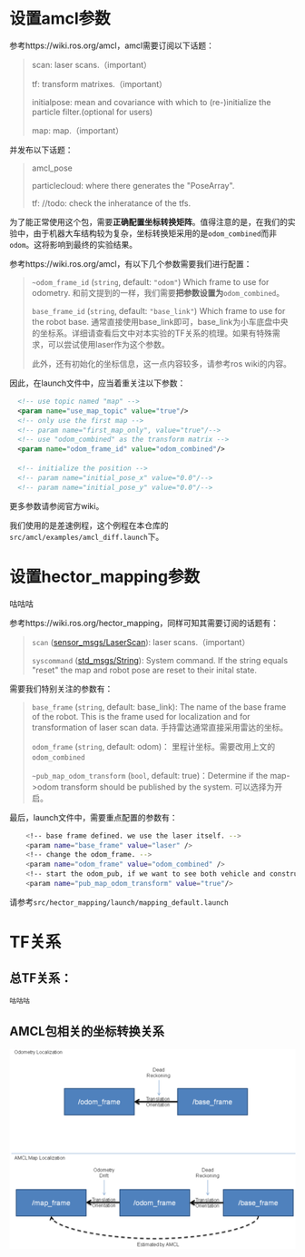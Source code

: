 # 设置amcl参数

参考https://wiki.ros.org/amcl，amcl需要订阅以下话题：

> scan: laser scans.（important）
>
> tf: transform matrixes.（important）
>
> initialpose: mean and covariance with which to (re-)initialize the particle filter.(optional for users)
>
> map: map.（important）

并发布以下话题：

> amcl_pose
>
> particlecloud: where there generates the "PoseArray".
>
> tf: //todo: check the inheratance of the tfs.

为了能正常使用这个包，需要**正确配置坐标转换矩阵**。值得注意的是，在我们的实验中，由于机器大车结构较为复杂，坐标转换矩采用的是`odom_combined`而非`odom`。这将影响到最终的实验结果。

参考https://wiki.ros.org/amcl，有以下几个参数需要我们进行配置：

> `~odom_frame_id` (`string`, default: `"odom"`) Which frame to use for odometry. 和前文提到的一样，我们需要**把参数设置为**`odom_combined`。
>
> `base_frame_id` (`string`, default: `"base_link"`) Which frame to use for the robot base. 通常直接使用base_link即可，base_link为小车底盘中央的坐标系。详细请查看后文中对本实验的TF关系的梳理。如果有特殊需求，可以尝试使用laser作为这个参数。
>
> 此外，还有初始化的坐标信息，这一点内容较多，请参考ros wiki的内容。

因此，在launch文件中，应当着重关注以下参数：

```xml
  <!-- use topic named "map" -->
  <param name="use_map_topic" value="true"/>
  <!-- only use the first map -->
  <!-- param name="first_map_only", value="true"/-->
  <!-- use "odom_combined" as the transform matrix -->
  <param name="odom_frame_id" value="odom_combined"/>

  <!-- initialize the position -->
  <!-- param name="initial_pose_x" value="0.0"/-->
  <!-- param name="initial_pose_y" value="0.0"/-->
```

更多参数请参阅官方wiki。

我们使用的是差速例程，这个例程在本仓库的`src/amcl/examples/amcl_diff.launch`下。

# 设置hector_mapping参数

咕咕咕

参考https://wiki.ros.org/hector_mapping，同样可知其需要订阅的话题有：

> `scan` ([sensor_msgs/LaserScan](http://docs.ros.org/en/api/sensor_msgs/html/msg/LaserScan.html)): laser scans.（important）
>
> `syscommand` ([std_msgs/String](http://docs.ros.org/en/api/std_msgs/html/msg/String.html)): System command. If the string equals "reset" the map and robot pose are reset to their inital state.

需要我们特别关注的参数有：

> `base_frame` (`string`, default: base_link): The name of the base frame of the robot. This is the frame used for localization and for transformation of laser scan data. 手持雷达通常直接采用雷达的坐标。
>
> `odom_frame` (`string`, default: odom)： 里程计坐标。需要改用上文的`odom_combined`
>
> `~pub_map_odom_transform` (`bool`, default: true)：Determine if the map->odom transform should be published by the system. 可以选择为开启。

最后，launch文件中，需要重点配置的参数有：

```bash
    <!-- base frame defined. we use the laser itself. -->
    <param name="base_frame" value="laser" />
    <!-- change the odom_frame. -->
    <param name="odom_frame" value="odom_combined" />
    <!-- start the odom_pub, if we want to see both vehicle and constructed map on rviz. -->
    <param name="pub_map_odom_transform" value="true"/>
```

请参考`src/hector_mapping/launch/mapping_default.launch`

# TF关系

## 总TF关系：

```BASH
咕咕咕
```

## AMCL包相关的坐标转换关系

![image-20231226014015739](config_on_amcl_and_hector_mapping.assets/image-20231226014015739.png)